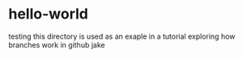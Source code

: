 # hello-world
testing
this directory is used as an exaple in a tutorial
exploring how branches work in github
jake
